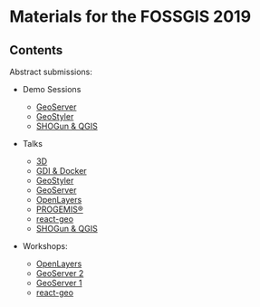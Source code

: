 # Materials for the FOSSGIS 2019

## Contents

Abstract submissions:

* Demo Sessions
  * [GeoServer](https://github.com/terrestris/fossgis2019/blob/master/abstracts/demo-sessions/live-vorstellung-geoserver.md)
  * [GeoStyler](https://github.com/terrestris/fossgis2019/blob/master/abstracts/demo-sessions/live-vorstellung-geostyler.md)
  * [SHOGun & QGIS](https://github.com/terrestris/fossgis2019/blob/master/abstracts/demo-sessions/live-vorstellung-shogun-und-qgis.md)

* Talks
  * [3D](https://terrestris.github.io/fossgis2019/talks/3d-geo-applikationen-im-browser-ueberblick-und-erfahrungen.html)
  * [GDI & Docker](https://github.com/terrestris/fossgis2019/blob/master/abstracts/talks/gdi-mit-docker-und-co-einfuehrung-ueberblick-und-diskussion.md)
  * [GeoStyler](https://terrestris.github.io/fossgis2019/talks/geostyler.html)
  * [GeoServer](https://github.com/terrestris/fossgis2019/blob/master/abstracts/talks/neuerungen-im-geoserver.md)
  * [OpenLayers](https://github.com/terrestris/fossgis2019/blob/master/abstracts/talks/openlayers-stand-und-aktuelle-entwicklungen.md)
  * [PROGEMIS®](https://github.com/terrestris/fossgis2019/blob/master/abstracts/talks/progemis-ein-bedarfsgerechtes-nachhaltiges-und-mitwachsendes-gewaessermanagement-aus-opensource-gis-komponenten.md)
  * [react-geo](https://github.com/terrestris/fossgis2019/blob/master/abstracts/talks/react-geo-und-co-react-komponenten-und-utilities-fuer-openlayers-anwendungen.md)
  * [SHOGun & QGIS](https://terrestris.github.io/fossgis2019/talks/shogun-qgis.html)

* Workshops:
  * [OpenLayers](https://github.com/terrestris/fossgis2019/blob/master/abstracts/workshops/einfuehrung-in-openlayers.md)
  * [GeoServer 2](https://github.com/terrestris/fossgis2019/blob/master/abstracts/workshops/geoserver-advanced.md)
  * [GeoServer 1](https://github.com/terrestris/fossgis2019/blob/master/abstracts/workshops/geoserver-introduction.md)
  * [react-geo](https://github.com/terrestris/fossgis2019/blob/master/abstracts/workshops/react-geo.md)
